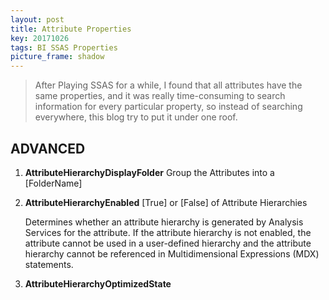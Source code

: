 ```yaml
---
layout: post
title: Attribute Properties
key: 20171026
tags: BI SSAS Properties
picture_frame: shadow
---
```


> After Playing SSAS for a while, I found that all attributes have the same properties, and it was really time-consuming to search information for every particular property, so instead of searching everywhere, this blog try to put it under one roof.


## ADVANCED

1. **AttributeHierarchyDisplayFolder** 
    Group the Attributes into a [FolderName]
2. **AttributeHierarchyEnabled** 
    [True] or [False] of Attribute Hierarchies
    
    Determines whether an attribute hierarchy is generated by Analysis Services for the attribute. If the attribute hierarchy is not enabled, the attribute cannot be used in a user-defined hierarchy and the attribute hierarchy cannot be referenced in Multidimensional Expressions (MDX) statements.
3. **AttributeHierarchyOptimizedState**




